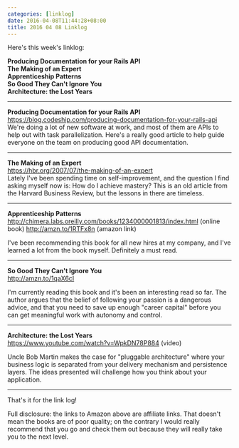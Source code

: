 ```yaml
---
categories: [linklog]
date: 2016-04-08T11:44:28+08:00
title: 2016 04 08 Linklog
---
```

Here's this week's linklog:

**Producing Documentation for your Rails API**<br />
**The Making of an Expert**<br />
**Apprenticeship Patterns**<br />
**So Good They Can't Ignore You**<br />
**Architecture: the Lost Years**<br />
<!--more-->
-----

**Producing Documentation for your Rails API**<br />
https://blog.codeship.com/producing-documentation-for-your-rails-api<br />
We're doing a lot of new software at work, and most of them are APIs to help out with task parallelization. Here's a really good article to help guide everyone on the team on producing good API documentation.

-----

**The Making of an Expert**<br />
https://hbr.org/2007/07/the-making-of-an-expert<br />
Lately I've been spending time on self-improvement, and the question I find asking myself now is: How do I achieve mastery? This is an old article from the Harvard Business Review, but the lessons in there are timeless.

-----

**Apprenticeship Patterns**<br />
http://chimera.labs.oreilly.com/books/1234000001813/index.html (online book)
http://amzn.to/1RTFx8n (amazon link)

I've been recommending this book for all new hires at my company, and I've learned a lot from the book myself. Definitely a must read.<br />

-----

**So Good They Can't Ignore You**<br />
http://amzn.to/1qaX6cI<br />

I'm currently reading this book and it's been an interesting read so far. The author argues that the belief of following your passion is a dangerous advice, and that you need to save up enough "career capital" before you can get meaningful work with autonomy and control.

-----

**Architecture: the Lost Years**<br />
https://www.youtube.com/watch?v=WpkDN78P884 (video)

Uncle Bob Martin makes the case for "pluggable architecture" where your business logic is separated from your delivery mechanism and persistence layers. The ideas presented will challenge how you think about your application.

-----

That's it for the link log!

Full disclosure: the links to Amazon above are affiliate links. That doesn't mean the books are of poor quality; on the contrary I would really recommend that you go and check them out because they will really take you to the next level.
